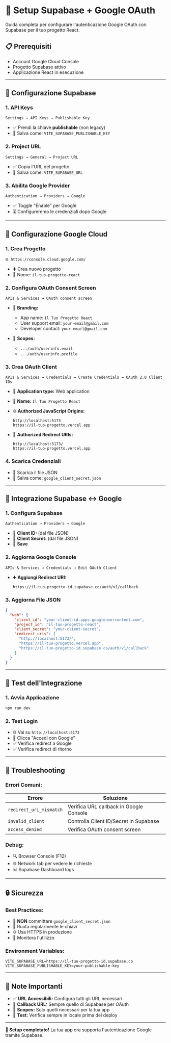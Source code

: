 # 🚀 Setup Supabase + Google OAuth

Guida completa per configurare l'autenticazione Google OAuth con Supabase per il tuo progetto React.

## 📋 Prerequisiti

- Account Google Cloud Console
- Progetto Supabase attivo
- Applicazione React in esecuzione

---

## 🔧 Configurazione Supabase

### 1. **API Keys**
```
Settings → API Keys → Publishable Key
```
- ✅ Prendi la chiave **publishable** (non legacy)
- 📝 Salva come: `VITE_SUPABASE_PUBLISHABLE_KEY`

### 2. **Project URL**
```
Settings → General → Project URL
```
- ✅ Copia l'URL del progetto
- 📝 Salva come: `VITE_SUPABASE_URL`

### 3. **Abilita Google Provider**
```
Authentication → Providers → Google
```
- ✅ Toggle "Enable" per Google
- ⏳ Configureremo le credenziali dopo Google

---

## 🔐 Configurazione Google Cloud

### 1. **Crea Progetto**
```
🌐 https://console.cloud.google.com/
```
- ➕ Crea nuovo progetto
- 📝 Nome: `il-tuo-progetto-react`

### 2. **Configura OAuth Consent Screen**
```
APIs & Services → OAuth consent screen
```
- 🎨 **Branding:**
  - App name: `Il Tuo Progetto React`
  - User support email: `your-email@gmail.com`
  - Developer contact: `your-email@gmail.com`

- 🔐 **Scopes:**
  - `.../auth/userinfo.email`
  - `.../auth/userinfo.profile`

### 3. **Crea OAuth Client**
```
APIs & Services → Credentials → Create Credentials → OAuth 2.0 Client IDs
```
- 📱 **Application type:** Web application
- 📝 **Name:** `Il Tuo Progetto React`

- 🌐 **Authorized JavaScript Origins:**
  ```
  http://localhost:5173
  https://il-tuo-progetto.vercel.app
  ```

- 🔄 **Authorized Redirect URIs:**
  ```
  http://localhost:5173/
  https://il-tuo-progetto.vercel.app
  ```

### 4. **Scarica Credenziali**
- 💾 Scarica il file JSON
- 📁 Salva come: `google_client_secret.json`

---

## 🔗 Integrazione Supabase ↔ Google

### 1. **Configura Supabase**
```
Authentication → Providers → Google
```
- 🔑 **Client ID:** (dal file JSON)
- 🔐 **Client Secret:** (dal file JSON)
- 💾 **Save**

### 2. **Aggiorna Google Console**
```
APIs & Services → Credentials → Edit OAuth Client
```
- ➕ **Aggiungi Redirect URI:**
  ```
  https://il-tuo-progetto-id.supabase.co/auth/v1/callback
  ```

### 3. **Aggiorna File JSON**
```json
{
  "web": {
    "client_id": "your-client-id.apps.googleusercontent.com",
    "project_id": "il-tuo-progetto-react",
    "client_secret": "your-client-secret",
    "redirect_uris": [
      "http://localhost:5173/",
      "https://il-tuo-progetto.vercel.app",
      "https://il-tuo-progetto-id.supabase.co/auth/v1/callback"
    ]
  }
}
```

---

## 🧪 Test dell'Integrazione

### 1. **Avvia Applicazione**
```bash
npm run dev
```

### 2. **Test Login**
- 🌐 Vai su `http://localhost:5173`
- 🔘 Clicca "Accedi con Google"
- ✅ Verifica redirect a Google
- ✅ Verifica redirect di ritorno

---

## 🚨 Troubleshooting

### **Errori Comuni:**

| Errore | Soluzione |
|--------|-----------|
| `redirect_uri_mismatch` | Verifica URL callback in Google Console |
| `invalid_client` | Controlla Client ID/Secret in Supabase |
| `access_denied` | Verifica OAuth consent screen |

### **Debug:**
- 🔍 Browser Console (F12)
- 🌐 Network tab per vedere le richieste
- 📊 Supabase Dashboard logs

---

## 🔒 Sicurezza

### **Best Practices:**
- 🚫 **NON** committare `google_client_secret.json`
- 🔄 Ruota regolarmente le chiavi
- 🌐 Usa HTTPS in produzione
- 👀 Monitora l'utilizzo

### **Environment Variables:**
```env
VITE_SUPABASE_URL=https://il-tuo-progetto-id.supabase.co
VITE_SUPABASE_PUBLISHABLE_KEY=your-publishable-key
```

---

## 📝 Note Importanti

- ✅ **URL Accessibili:** Configura tutti gli URL necessari
- 🔄 **Callback URL:** Sempre quello di Supabase per OAuth
- 🎯 **Scopes:** Solo quelli necessari per la tua app
- 🧪 **Test:** Verifica sempre in locale prima del deploy

---

**🎉 Setup completato!** La tua app ora supporta l'autenticazione Google tramite Supabase.
